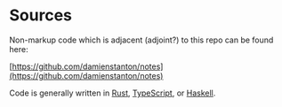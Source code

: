 # Sources

Non-markup code which is adjacent (adjoint?) to this repo can be found here:

[https://github.com/damienstanton/notes](https://github.com/damienstanton/notes)

Code is generally written in [Rust][1], [TypeScript][2], or [Haskell][3].

[1]: [https://rust-lang.org]
[2]: [https://typescriptlang.org]
[3]: [https://haskell.org]